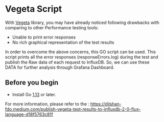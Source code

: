 # Vegeta Script

With [Vegeta](https://github.com/tsenart/vegeta) library, you may have already noticed following drawbacks with comparing to other Performance testing tools:

* Unable to print error responses
* No rich graphical representation of the test results

In order to overcome the above concerns, this GO script can be used. This script prints all the error responses (responseErrors.log)
during the test and publish the Raw data of each request to InfluxDB. So, we can use these DATA for further analysis through Grafana Dashboard.

## Before you begin
* Install Go [1.13](https://golang.org/doc/install) or later.

For more information, please refer to the : https://dilshan-fdo.medium.com/publish-vegeta-test-results-to-influxdb-2-0-flux-language-d18f5763c81f
